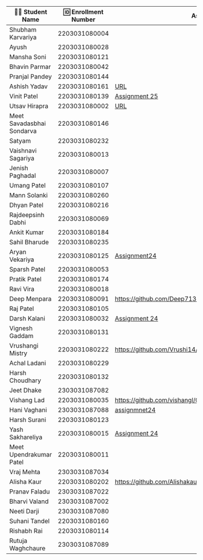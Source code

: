 | 👩‍🎓 Student Name | 🆔 Enrollment Number | Assignment 24 URL | GitHub Repo |
|-----------------|-------------------|-----------------|------------|
| Shubham Karvariya | 2203031080004 | | |
| Ayush | 2203031080028 | | |
| Mansha Soni | 2203031080121 | |  |
| Bhavin Parmar | 2203031080042 | | |
| Pranjal Pandey | 2203031080144 | | |
| Ashish Yadav | 2203031080161 |[URL](https://github.com/AshishIT611/GLOWDERMA/blob/main/app3.js) |[GitHub](https://github.com/AshishIT611/GLOWDERMA) |
| Vinit Patel | 2203031080139 |[Assignment 25](https://github.com/Vinitpatel28/GlowDerma/blob/main/app.js) |[GitHub](https://github.com/Vinitpatel28/GlowDerma)|
| Utsav Hirapra | 2203031080002 |[URL](https://github.com/utsav1213/Express101/blob/main/GlowDerma/index.js) |[GIT](https://github.com/utsav1213/Express101) |
| Meet Savadasbhai Sondarva | 2203031080146 | | |
| Satyam | 2203031080232 | | |
| Vaishnavi Sagariya | 2203031080013 | | |
| Jenish Paghadal | 2203031080007 | | |
| Umang Patel | 2203031080107 | | |
| Mann Solanki | 2203031080260 | | |
| Dhyan Patel | 2203031080216 | | |
| Rajdeepsinh Dabhi | 2203031080069 | | |
| Ankit Kumar | 2203031080184 | | |
| Sahil Bharude | 2203031080235 | | |
| Aryan Vekariya | 2203031080125 |[Assignment24](https://github.com/aaryanvekariya/Express_Work/blob/main/handlebars/handlebar.js) |[Repository](https://github.com/aaryanvekariya/Express_Work) |
| Sparsh Patel | 2203031080053 | | |
| Pratik Patel | 2203031080174 | | |
| Ravi Vira | 2203031080018 | | |
| Deep Menpara | 2203031080091 |https://github.com/Deep7133/Express_101/blob/main/glow_derma/app.js |https://github.com/Deep7133/Express_101/tree/main/glow_derma  |
| Raj Patel | 2203031080105 | | |
| Darsh Kalani | 2203031080032 | [Assignment 24](https://github.com/Darshkalani28/GlowDerma/blob/main/index.js ) | [Repository](https://github.com/Darshkalani28/GlowDerma) |
| Vignesh Gaddam | 2203031080131 | | |
| Vrushangi Mistry | 2203031080222 |https://github.com/Vrushi14/GlowDerma/blob/main/service.js |https://github.com/Vrushi14/GlowDerma |
| Achal Ladani | 2203031080229 | | |
| Harsh Choudhary | 2203031080132 | | |
| Jeet Dhake | 2303031087082 | | |
| Vishang Lad | 2203031080035 |https://github.com/vishangl/GlowDerma/blob/main/service.js|https://github.com/vishangl/GlowDerma|
| Hani Vaghani | 2303031087088 |[assignmnet24](https://github.com/hanivaghani/GlowDerma/blob/master/main.js)|[GitHUB](https://github.com/hanivaghani/GlowDerma/tree/master)|
| Harsh Surani | 2203031080123 | | |
| Yash Sakhareliya | 2203031080015 | [Assignment 24](https://github.com/YashSakhareliya/GlowDerma-/blob/main/app.js) | [Github](https://github.com/YashSakhareliya/GlowDerma-) |
| Meet Upendrakumar Patel | 2203031080011 | | |
| Vraj Mehta | 2303031087034 | | |
| Alisha Kaur | 2203031080202 |https://github.com/Alishakaur431/GlowDerma/blob/main/app2.js| https://github.com/Alishakaur431/GlowDerma|
| Pranav Faladu | 2303031087022 | | |
| Bharvi Valand | 2303031087002 | | |
| Neeti Darji | 2303031087080 | |  |
| Suhani Tandel | 2203031080160 | | |
| Rishabh Rai | 2203031080114 | | |
| Rutuja Waghchaure | 2303031087089 | | |
